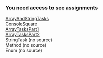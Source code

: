 ### You need access to see assignments

[ArrayAndStringTasks](https://polytechnicam.sharepoint.com/sites/319_1/_layouts/15/embed.aspx?uniqueId=ad97fb89-c955-4671-ba9c-55ca68639913&access_token=v1.eyJzaXRlaWQiOiJiMjNiOTgwMS1hZDU5LTQ5NGUtYmRjYi0wMWYxY2QzYTI1NjciLCJhcHBfZGlzcGxheW5hbWUiOiJNaWNyb3NvZnQgVGVhbXMgV2ViIENsaWVudCIsImFwcGlkIjoiNWUzY2U2YzAtMmIxZi00Mjg1LThkNGItNzVlZTc4Nzg3MzQ2IiwiYXVkIjoiMDAwMDAwMDMtMDAwMC0wZmYxLWNlMDAtMDAwMDAwMDAwMDAwL3BvbHl0ZWNobmljYW0uc2hhcmVwb2ludC5jb21AYTcyZjc3Y2MtZWIxNS00NjQ0LTkwYTUtZDU4ZTY1MTdiMmNhIiwiZXhwIjoiMTc0MDU5MTA2MiJ9.CgoKBHNuaWQSAjg5EgsI8Ozmz5Wl6z0QBRoNMjAuMTkwLjE1NC4zMiosZkxWU0oraThEeHhnVDNyVUNjc3liSEZ1TUxnSEdxL3lLT1BuYXpNb204VT0wdTgBQhChhVeCBJAAsMXriwFCc7S1ShBoYXNoZWRwcm9vZnRva2VuUghbImttc2kiXXIpMGguZnxtZW1iZXJzaGlwfDEwMDMyMDAyZDc0YTg2MDVAbGl2ZS5jb216ATKCARIJzHcvpxXrREYRkKXVjmUXssqSAQjUvNaH1bjVtpoBENSx1b3VodW_1oDVtdWh1baiASJsZXZvbmFzYXRyeWFuLnR0MzE5QHBvbHl0ZWNobmljLmFtqgEQMTAwMzIwMDJENzRBODYwNbIBO2FsbGZpbGVzLndyaXRlIGNvbnRhaW5lci5zZWxlY3RlZCBncm91cC5yZWFkIGFsbHNpdGVzLndyaXRlyAEB.cO5m7BdDBrG6BSfbh64-A9766_TVPVOd8i9iZ5GhKkY&embed=%7B%22ha%22%3A%22teams%22%2C%22hv%22%3A%22assignments%22%2C%22hm%22%3A%22view%22%2C%22hp%22%3A%22web%22%2C%22nb%22%3Atrue%7D) <br>
[ConsoleSquare](https://polytechnicam.sharepoint.com/sites/319_1/_layouts/15/embed.aspx?uniqueId=0147b386-cb82-4591-8b5c-a6de3f6b4ab3&access_token=v1.eyJzaXRlaWQiOiJiMjNiOTgwMS1hZDU5LTQ5NGUtYmRjYi0wMWYxY2QzYTI1NjciLCJhcHBfZGlzcGxheW5hbWUiOiJNaWNyb3NvZnQgVGVhbXMgV2ViIENsaWVudCIsImFwcGlkIjoiNWUzY2U2YzAtMmIxZi00Mjg1LThkNGItNzVlZTc4Nzg3MzQ2IiwiYXVkIjoiMDAwMDAwMDMtMDAwMC0wZmYxLWNlMDAtMDAwMDAwMDAwMDAwL3BvbHl0ZWNobmljYW0uc2hhcmVwb2ludC5jb21AYTcyZjc3Y2MtZWIxNS00NjQ0LTkwYTUtZDU4ZTY1MTdiMmNhIiwiZXhwIjoiMTc0MDU5NjcxMyJ9.CgoKBHNuaWQSAjg5EgsI8K30z7qo6z0QBRoOMjAuMTkwLjE1NC4xNjEqLGNQNWFOeWxTTVQyTzlWMDlqMEh4bHkvMVIwTm83eS9JVzRtMEY2Nk5vZGM9MHU4AUIQoYVc5aUQALDF64CkoFMC2koQaGFzaGVkcHJvb2Z0b2tlblIIWyJrbXNpIl1yKTBoLmZ8bWVtYmVyc2hpcHwxMDAzMjAwMmQ3NGE4NjA1QGxpdmUuY29tegEyggESCcx3L6cV60RGEZCl1Y5lF7LKkgEI1LzWh9W41baaARDUsdW91aHVv9aA1bXVodW2ogEibGV2b25hc2F0cnlhbi50dDMxOUBwb2x5dGVjaG5pYy5hbaoBEDEwMDMyMDAyRDc0QTg2MDWyATthbGxmaWxlcy53cml0ZSBjb250YWluZXIuc2VsZWN0ZWQgZ3JvdXAucmVhZCBhbGxzaXRlcy53cml0ZcgBAQ.7JVBLgCv9wf35kvRelle_dtIoEWMKTXBghPPjCUK5H8&embed=%7B%22ha%22%3A%22teams%22%2C%22hv%22%3A%22assignments%22%2C%22hm%22%3A%22view%22%2C%22hp%22%3A%22web%22%7D) <br>
[ArrayTasksPart1](https://polytechnicam.sharepoint.com/sites/319_1/_layouts/15/embed.aspx?uniqueId=06575c3f-1169-4acf-bfeb-09a81af20c50&access_token=v1.eyJzaXRlaWQiOiJiMjNiOTgwMS1hZDU5LTQ5NGUtYmRjYi0wMWYxY2QzYTI1NjciLCJhcHBfZGlzcGxheW5hbWUiOiJNaWNyb3NvZnQgVGVhbXMgV2ViIENsaWVudCIsImFwcGlkIjoiNWUzY2U2YzAtMmIxZi00Mjg1LThkNGItNzVlZTc4Nzg3MzQ2IiwiYXVkIjoiMDAwMDAwMDMtMDAwMC0wZmYxLWNlMDAtMDAwMDAwMDAwMDAwL3BvbHl0ZWNobmljYW0uc2hhcmVwb2ludC5jb21AYTcyZjc3Y2MtZWIxNS00NjQ0LTkwYTUtZDU4ZTY1MTdiMmNhIiwiZXhwIjoiMTc0MDU5NzAxMSJ9.CgoKBHNuaWQSAjg5EgsI1qOF8tCo6z0QBRoOMjAuMTkwLjE1NC4xNjAqLDMxTVlmVEltdzI5TjRIYlV0TjdOVUx4VWRnR29UMW9tNUJEdFBHditJMlU9MHU4AUIQoYVdLpywALDF64WPXvBNk0oQaGFzaGVkcHJvb2Z0b2tlblIIWyJrbXNpIl1yKTBoLmZ8bWVtYmVyc2hpcHwxMDAzMjAwMmQ3NGE4NjA1QGxpdmUuY29tegEyggESCcx3L6cV60RGEZCl1Y5lF7LKkgEI1LzWh9W41baaARDUsdW91aHVv9aA1bXVodW2ogEibGV2b25hc2F0cnlhbi50dDMxOUBwb2x5dGVjaG5pYy5hbaoBEDEwMDMyMDAyRDc0QTg2MDWyATthbGxmaWxlcy53cml0ZSBjb250YWluZXIuc2VsZWN0ZWQgZ3JvdXAucmVhZCBhbGxzaXRlcy53cml0ZcgBAQ.hqvkiOFhz9Zu9QOYpi5m8b3OrHEzIwqJ-pLMKjw8w1o&embed=%7B%22ha%22%3A%22teams%22%2C%22hv%22%3A%22assignments%22%2C%22hm%22%3A%22view%22%2C%22hp%22%3A%22web%22%2C%22nb%22%3Atrue%7D) <br>
[ArrayTasksPart2](https://polytechnicam.sharepoint.com/sites/319_1/_layouts/15/embed.aspx?uniqueId=a87118a1-b8be-423c-ab03-1bfaae6f5a2a&access_token=v1.eyJzaXRlaWQiOiJiMjNiOTgwMS1hZDU5LTQ5NGUtYmRjYi0wMWYxY2QzYTI1NjciLCJhcHBfZGlzcGxheW5hbWUiOiJNaWNyb3NvZnQgVGVhbXMgV2ViIENsaWVudCIsImFwcGlkIjoiNWUzY2U2YzAtMmIxZi00Mjg1LThkNGItNzVlZTc4Nzg3MzQ2IiwiYXVkIjoiMDAwMDAwMDMtMDAwMC0wZmYxLWNlMDAtMDAwMDAwMDAwMDAwL3BvbHl0ZWNobmljYW0uc2hhcmVwb2ludC5jb21AYTcyZjc3Y2MtZWIxNS00NjQ0LTkwYTUtZDU4ZTY1MTdiMmNhIiwiZXhwIjoiMTc0MDU5NzAyMCJ9.CgoKBHNuaWQSAjg5EgsI8tWnxdGo6z0QBRoOMjAuMTkwLjE1NC4xNjAqLG44ajZNNW5SOFlSNm5yT1dFcDdxdEdwY0ljK0NwdWhuVzRIZUEzeENDdTQ9MHU4AUIQoYVdML9gALDF64z05dk1wUoQaGFzaGVkcHJvb2Z0b2tlblIIWyJrbXNpIl1yKTBoLmZ8bWVtYmVyc2hpcHwxMDAzMjAwMmQ3NGE4NjA1QGxpdmUuY29tegEyggESCcx3L6cV60RGEZCl1Y5lF7LKkgEI1LzWh9W41baaARDUsdW91aHVv9aA1bXVodW2ogEibGV2b25hc2F0cnlhbi50dDMxOUBwb2x5dGVjaG5pYy5hbaoBEDEwMDMyMDAyRDc0QTg2MDWyATthbGxmaWxlcy53cml0ZSBjb250YWluZXIuc2VsZWN0ZWQgZ3JvdXAucmVhZCBhbGxzaXRlcy53cml0ZcgBAQ.T5TPL51YzREvK_lAaqVBbmoOrgYw9W-Qdr_DxLAIxCM&embed=%7B%22ha%22%3A%22teams%22%2C%22hv%22%3A%22assignments%22%2C%22hm%22%3A%22view%22%2C%22hp%22%3A%22web%22%2C%22nb%22%3Atrue%7D) <br>
StringTask (no source) <br>
Method (no source)<br>
Enum (no source)<br>
